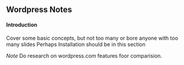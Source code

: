 ## Wordpress Notes

#### Introduction

Cover some basic concepts, but not too many or bore anyone with too many slides
Perhaps Installation should be in this section

*Note* Do research on wordpress.com features foor comparision.